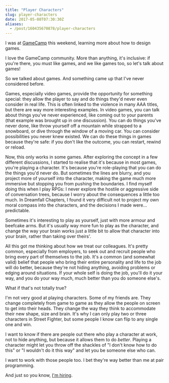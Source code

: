 ```yaml
---
title: "Player Characters"
slug: player-characters
date: 2017-05-08T07:30:30Z
aliases:
  - /post/160435670878/player-characters
---
```


I was at [GameCamp][] this weekend, learning more about how to design games.

I love the GameCamp community. More than anything, it's inclusive: if you're there, you must like games, and we like games too, so let's talk about games!

So we talked about games. And something came up that I've never considered before.

Games, especially video games, provide the opportunity for something special: they allow the player to say and do things they'd never even consider in real life. This is often linked to the violence in many AAA titles, but there are way more interesting examples. In video games, you can talk about things you've never experienced, like coming out to your parents (that example was brought up in one discussion). You can do things you've never done, like throw yourself off a mountain while strapped to a snowboard, or dive through the window of a moving car. You can consider possibilities you never knew existed. We can do these things in games because they're safe: if you don't like the outcome, you can restart, rewind or reload.

<!--more-->

Now, this only works in some games. After exploring the concept in a few different discussions, I started to realise that it's because in most games, you're playing a character. It's because you're role-playing that you can do the things you'd never do. But sometimes the lines are blurry, and you project more of yourself into the character, making the game much more immersive but stopping you from pushing the boundaries. I find myself doing this when I play RPGs: I never explore the hostile or aggressive side of conversation trees, because I worry about the consequences a little too much. In Dreamfall Chapters, I found it very difficult not to project my own moral compass into the characters, and the decisions I made were… predictable.

Sometimes it's interesting to play as yourself, just with more armour and beefcake arms. But it's usually way more fun to play as the character, and change the way your brain works just a little bit to allow that character into your brain, rather than taking over theirs'.

All this got me thinking about how we treat our colleagues. It's pretty common, especially from employers, to seek out and recruit people who bring every part of themselves to the job. It's a common (and somewhat valid) belief that people who bring their entire personality and life to the job will do better, because they're not hiding anything, avoiding problems or edging around situations. If your whole self is doing the job, you'll do it your way, and you do your way much, much better than you do someone else's.

What if that's not totally true?

I'm not very good at playing characters. Some of my friends are. They change completely from game to game as they allow the people on screen to get into their heads. They change the way they think to accommodate their new shape, size and brain. It's why I can only play two or three characters in Street Fighter, but some people I know can flip to any single one and win.

I want to know if there are people out there who play a character at work, not to hide anything, but because it allows them to do *better*. Playing a character might let you throw off the shackles of "I don't know how to do this" or "I wouldn't do it this way" and let you be someone else who can.

I want to work with those people too. I bet they're way better than me at pair programming.

And just so you know, [I'm hiring][Prodo.AI Jobs].

[GameCamp]: https://gamecamp.org.uk/
[Prodo.AI Jobs]: https://prodo.ai/jobs

